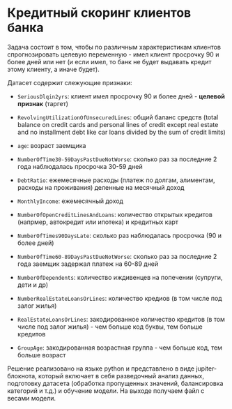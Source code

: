 # Кредитный скоринг клиентов банка

Задача состоит в том, чтобы по различным характеристикам клиентов спрогнозировать целевую переменную - имел клиент просрочку 90 и более дней или нет (и если имел, то банк не будет выдавать кредит этому клиенту, а иначе будет).

Датасет содержит слежующие признаки:

* `SeriousDlqin2yrs`: клиент имел просрочку 90 и более дней - **целевой признак** (таргет)

* `RevolvingUtilizationOfUnsecuredLines`: общий баланс средств (total balance on credit cards and personal lines of credit except real estate and no installment debt like car loans divided by the sum of credit limits)

* `age`: возраст заемщика

* `NumberOfTime30-59DaysPastDueNotWorse`: сколько раз за последние 2 года наблюдалась просрочка 30-59 дней

* `DebtRatio`: ежемесячные расходы (платеж по долгам, алиментам, расходы на проживания) деленные на месячный доход

* `MonthlyIncome`: ежемесячный доход

* `NumberOfOpenCreditLinesAndLoans`: количество открытых кредитов (напрмер, автокредит или ипотека) и кредитных карт

* `NumberOfTimes90DaysLate`: сколько раз наблюдалась просрочка (90 и более дней)

* `NumberOfTime60-89DaysPastDueNotWorse`: сколько раз за последние 2 года заемщик задержал платеж на 60-89 дней

* `NumberOfDependents`: количество иждивенцев на попечении (супруги, дети и др)

* `NumberRealEstateLoansOrLines`: количество кредиов (в том числе под залог жилья)

* `RealEstateLoansOrLines`: закодированное количество кредитов (в том числе под залог жилья) - чем больше код буквы, тем больше кредитов

* `GroupAge`: закодированная возрастная группа - чем больше код, тем больше возраст

Решение реализовано на языке python и представлено в виде jupiter-блокнота, который включает в себя разведочный анализ данных, подготовку датасета (обработка пропущенных значений, балансировка категорий и т.д.) и обучение модели.
На выходе получаем файл с весами модели.
